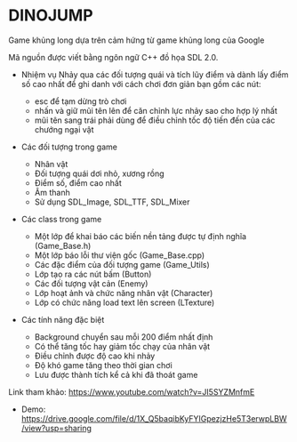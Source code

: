 # DINOJUMP

Game khủng long dựa trên cảm hứng từ game khủng long của Google

Mã nguồn được viết bằng ngôn ngữ C++ đồ họa SDL 2.0.

  * Nhiệm vụ Nhảy qua các đối tượng quái và tích lũy điểm và dành lấy điểm số cao nhất để ghi danh với cách chơi đơn giản bạn gồm các nút:
      - esc để tạm dừng trò chơi
      - nhấn và giữ mũi tên lên để căn chỉnh lực nhảy sao cho hợp lý nhất
      - mũi tên sang trái phải dùng để điều chỉnh tốc độ tiến đến của các chướng ngại vật

  * Các đối tượng trong game
      - Nhân vật
      - Đối tượng quái dơi nhỏ, xương rồng
      - Điểm số, điểm cao nhất
      - Âm thanh
      - Sử dụng SDL_Image, SDL_TTF, SDL_Mixer

  * Các class trong game
      - Một lớp để khai báo các biến nền tảng được tự định nghĩa (Game_Base.h)
      - Một lớp báo lỗi thư viện gốc (Game_Base.cpp)
      - Các đặc điểm của đối tượng game (Game_Utils)
      - Lớp tạo ra các nút bấm (Button)
      - Các đối tượng vật cản (Enemy)
      - Lớp hoạt ảnh và chức năng nhân vật (Character)
      - Lớp có chức năng load text lên screen (LTexture)

  * Các tính năng đặc biệt
      - Background chuyển sau mỗi 200 điểm nhất định
      - Có thể tăng tốc hay giảm tốc chạy của nhân vật
      - Điều chỉnh được độ cao khi nhảy
      - Độ khó game tăng theo thời gian chơi
      - Lưu được thành tích kể cả khi đã thoát game

Link tham khảo: https://www.youtube.com/watch?v=JI5SYZMnfmE
* Demo:
https://drive.google.com/file/d/1X_Q5baqibKyFYIGpezjzHe5T3erwpLBW/view?usp=sharing
